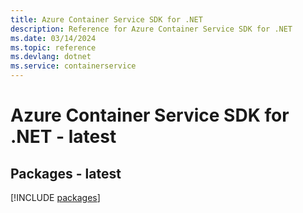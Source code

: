 ```yaml
---
title: Azure Container Service SDK for .NET
description: Reference for Azure Container Service SDK for .NET
ms.date: 03/14/2024
ms.topic: reference
ms.devlang: dotnet
ms.service: containerservice
---
```

# Azure Container Service SDK for .NET - latest
## Packages - latest
[!INCLUDE [packages](container-service-index.md)]